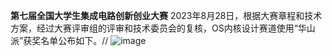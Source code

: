 **第七届全国大学生集成电路创新创业大赛**
2023年8月28日，根据大赛章程和技术方案，经过大赛评审组的评审和技术委员会的复核，OS内核设计赛道使用“华山派”获奖名单公布如下。//
![image](https://github.com/Ellie0121/test/assets/139098194/0d938d82-a760-4197-9291-0de9576a1cee)
